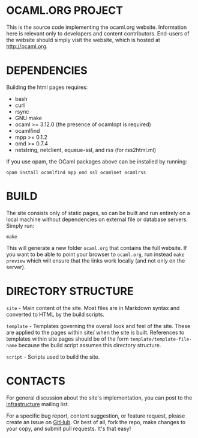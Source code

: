 OCAML.ORG PROJECT
=================
This is the source code implementing the ocaml.org
website. Information here is relevant only to developers and content
contributors. End-users of the website should simply visit the
website, which is hosted at http://ocaml.org.


DEPENDENCIES
============
Building the html pages requires:

* bash
* curl
* rsync
* GNU make
* ocaml >= 3.12.0 (the presence of ocamlopt is required)
* ocamlfind
* mpp >= 0.1.2
* omd >= 0.7.4
* netstring, netclient, equeue-ssl, and rss (for rss2html.ml)

If you use opam, the OCaml packages above can be installed by running:

    opam install ocamlfind mpp omd ssl ocamlnet ocamlrss


BUILD
=====
The site consists only of static pages, so can be built and run
entirely on a local machine without dependencies on external file or
database servers. Simply run:

    make

This will generate a new folder `ocaml.org` that contains the full
website.  If you want to be able to point your browser to `ocaml.org`,
run instead `make preview` which will ensure that the links work
locally (and not only on the server).

DIRECTORY STRUCTURE
===================
`site` - Main content of the site. Most files are in Markdown syntax
         and converted to HTML by the build scripts.

`template` - Templates governing the overall look and feel of the
             site. These are applied to the pages within site/ when
             the site is built. References to templates within site
             pages should be of the form `template/template-file-name`
             because the build script assumes this directory
             structure.

`script` - Scripts used to build the site.


CONTACTS
========
For general discussion about the site's implementation, you can post
to the
[infrastructure](http://lists.ocaml.org/listinfo/infrastructure)
mailing list.

For a specific bug report, content suggestion, or feature request,
please create an issue on
[GitHub](https://github.com/ocaml/ocaml.org). Or best of all, fork the
repo, make changes to your copy, and submit pull requests. It's that
easy!
